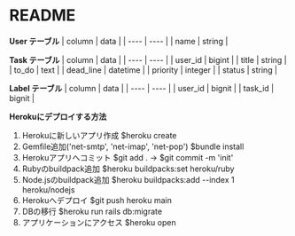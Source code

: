 # README
**User テーブル**
| column | data |
| ---- | ---- |
| name | string |

**Task テーブル**
| column | data |
| ---- | ---- |
| user_id | bigint |
| title | string |
| to_do | text |
| dead_line | datetime |
| priority | integer |
| status | string |

**Label テーブル**
| column | data |
| ---- | ---- |
| user_id | bignit |
| task_id | bignit |

**Herokuにデプロイする方法**
1. Herokuに新しいアプリ作成 $heroku create
2. Gemfile追加('net-smtp', 'net-imap', 'net-pop') $bundle install
3. Herokuアプリへコミット $git add . → $git commit -m 'init'
4. Rubyのbuildpack追加 $heroku buildpacks:set heroku/ruby
5. Node.jsのbuildpack追加 $heroku buildpacks:add --index 1 heroku/nodejs
6. Herokuへデプロイ $git push heroku main
7. DBの移行 $heroku run rails db:migrate
8. アプリケーションにアクセス $heroku open
